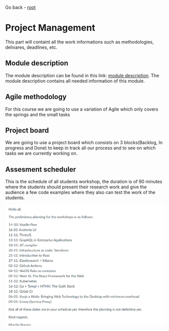 
Go back - [root](../)

# Project Management

This part will containt all the work informations such as methodologies, delivares, deadlines, etc.

## Module description

The module description can be found in this link: [module description](./images/md_esd.pdf). The module description contains all needed information of this module.


## Agile methodology

For this course we are going to use a variation of Agile which only covers the springs and the small tasks

## Project board

We are going to use a project board which consists on 3 blocks(Backlog, In progress and Done) to keep in track all our process and to see on which tasks we are currently working on.

## Assesment scheduler

This is the schedule of all students workshop, the duration is of 90 minutes where the students should present their research work and give the audience a few code examples where they also can test the work of the students. 

![Alt text](images/workshop_presentation_schedule.png)